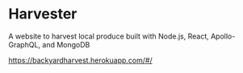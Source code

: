 # Harvester
A website to harvest local produce built with Node.js, React, Apollo-GraphQL, and MongoDB

https://backyardharvest.herokuapp.com/#/
